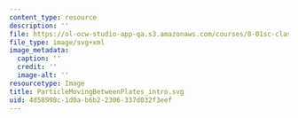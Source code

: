 ```yaml
---
content_type: resource
description: ''
file: https://ol-ocw-studio-app-qa.s3.amazonaws.com/courses/8-01sc-classical-mechanics-fall-2016/4d58998c1d0ab6b22306337d032f3eef_ParticleMovingBetweenPlates_intro.svg
file_type: image/svg+xml
image_metadata:
  caption: ''
  credit: ''
  image-alt: ''
resourcetype: Image
title: ParticleMovingBetweenPlates_intro.svg
uid: 4d58998c-1d0a-b6b2-2306-337d032f3eef
---
```

